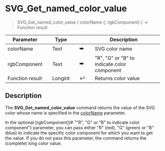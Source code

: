 <!-- color := SVG_Get_named_color_value ( colorName ; what )
 -> colorName (Text) -  svg color name
 -> what (Text) - {what value} "r" or "g" or "v" or "b" for the color component, else long color
 <- color (Long Integer)-->
# SVG_Get_named_color_value

> SVG_Get_named_color_value ( colorName {; rgbComponent} ) -> Function result

| Parameter |     | Type |     |     |     | Description |     |
| --- | --- | --- | --- | --- | --- | --- | --- |
| colorName |     | Text |     | ➡️ |     | SVG color name |     |
| rgbComponent |     | Text |     | ➡️ |     | "R", "G" or "B" to indicate color component |     |
| Function result |     | Longint |     | ↩️ |     | Returns color value |     |

## Description

The **SVG_Get_named_color_value** command returns the value of the SVG color whose name is specified in the [colorName](# "SVG color name") parameter.

In the optional [rgbComponent](# ""R", "G" or "B" to indicate color component") parameter, you can pass either "R" (red), "G" (green) or "B" (blue) to indicate the specific color component for which you want to get the value. If you do not pass this parameter, the command returns the (complete) long color value.
